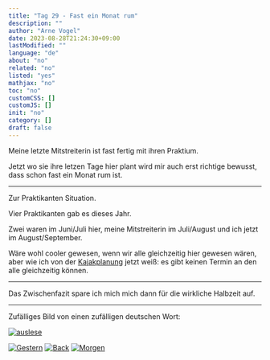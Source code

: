 ```yaml
---
title: "Tag 29 - Fast ein Monat rum"
description: ""
author: "Arne Vogel"
date: 2023-08-28T21:24:30+09:00
lastModified: ""
language: "de"
about: "no"
related: "no"
listed: "yes"
mathjax: "no"
toc: "no"
customCSS: []
customJS: []
init: "no"
category: []
draft: false
---
```


Meine letzte Mitstreiterin ist fast fertig mit ihren Praktium.

Jetzt wo sie ihre letzen Tage hier plant wird mir auch erst richtige bewusst, dass schon fast ein Monat rum ist.

---

Zur Praktikanten Situation.

Vier Praktikanten gab es dieses Jahr.

Zwei waren im Juni/Juli hier, meine Mitstreiterin im Juli/August und ich jetzt im August/September.

Wäre wohl cooler gewesen, wenn wir alle gleichzeitig hier gewesen wären, aber wie ich von der [Kajakplanung](https://sys.cs.fau.de/2023/07/25/lehrstuhlausflug-2023) jetzt weiß: es gibt keinen Termin an den alle gleichzeitig können.

---

Das Zwischenfazit spare ich mich mich dann für die wirkliche Halbzeit auf.

---

Zufälliges Bild von einen zufälligen deutschen Wort:

[![auslese](auslese-small.jpg)](auslese.jpg)


[![Gestern](../left.png)](../tag-28) [![Back](../back.png)](..) [![Morgen](../right.png)](../tag-30)
